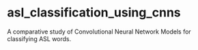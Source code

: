 # asl_classification_using_cnns
A comparative study of Convolutional Neural Network Models for classifying ASL words.
